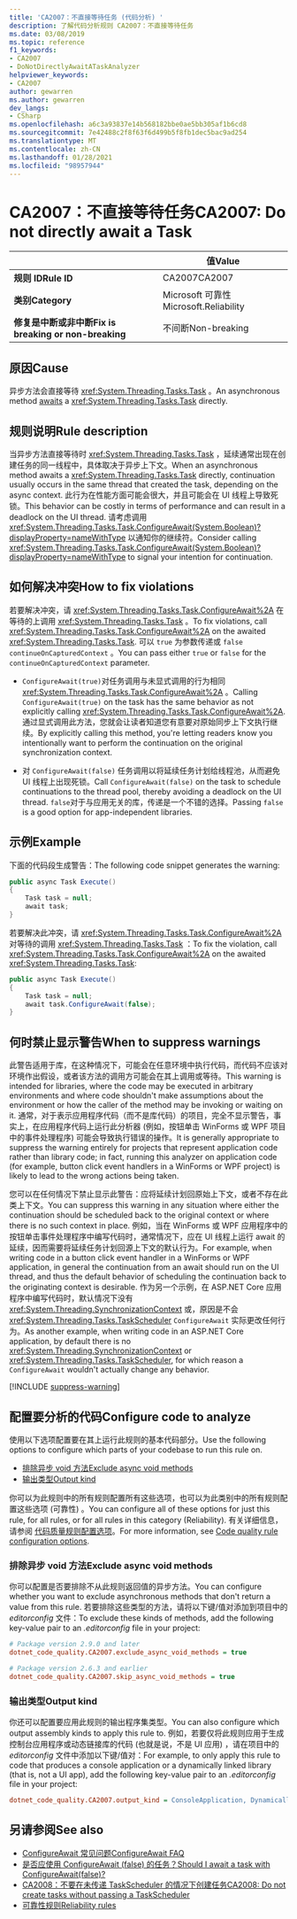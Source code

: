 ```yaml
---
title: 'CA2007：不直接等待任务 (代码分析) '
description: 了解代码分析规则 CA2007：不直接等待任务
ms.date: 03/08/2019
ms.topic: reference
f1_keywords:
- CA2007
- DoNotDirectlyAwaitATaskAnalyzer
helpviewer_keywords:
- CA2007
author: gewarren
ms.author: gewarren
dev_langs:
- CSharp
ms.openlocfilehash: a6c3a93837e14b568182bbe0ae5bb305af1b6cd8
ms.sourcegitcommit: 7e42488c2f8f63f6d499b5f8fb1dec5bac9ad254
ms.translationtype: MT
ms.contentlocale: zh-CN
ms.lasthandoff: 01/28/2021
ms.locfileid: "98957944"
---
```

# <a name="ca2007-do-not-directly-await-a-task"></a><span data-ttu-id="9cb22-103">CA2007：不直接等待任务</span><span class="sxs-lookup"><span data-stu-id="9cb22-103">CA2007: Do not directly await a Task</span></span>

| | <span data-ttu-id="9cb22-104">值</span><span class="sxs-lookup"><span data-stu-id="9cb22-104">Value</span></span> |
|-|-|
| <span data-ttu-id="9cb22-105">**规则 ID**</span><span class="sxs-lookup"><span data-stu-id="9cb22-105">**Rule ID**</span></span> |<span data-ttu-id="9cb22-106">CA2007</span><span class="sxs-lookup"><span data-stu-id="9cb22-106">CA2007</span></span>|
| <span data-ttu-id="9cb22-107">**类别**</span><span class="sxs-lookup"><span data-stu-id="9cb22-107">**Category**</span></span> |<span data-ttu-id="9cb22-108">Microsoft 可靠性</span><span class="sxs-lookup"><span data-stu-id="9cb22-108">Microsoft.Reliability</span></span>|
| <span data-ttu-id="9cb22-109">**修复是中断或非中断**</span><span class="sxs-lookup"><span data-stu-id="9cb22-109">**Fix is breaking or non-breaking**</span></span> |<span data-ttu-id="9cb22-110">不间断</span><span class="sxs-lookup"><span data-stu-id="9cb22-110">Non-breaking</span></span>|

## <a name="cause"></a><span data-ttu-id="9cb22-111">原因</span><span class="sxs-lookup"><span data-stu-id="9cb22-111">Cause</span></span>

<span data-ttu-id="9cb22-112">异步方法会[](../../../csharp/language-reference/operators/await.md)直接等待 <xref:System.Threading.Tasks.Task> 。</span><span class="sxs-lookup"><span data-stu-id="9cb22-112">An asynchronous method [awaits](../../../csharp/language-reference/operators/await.md) a <xref:System.Threading.Tasks.Task> directly.</span></span>

## <a name="rule-description"></a><span data-ttu-id="9cb22-113">规则说明</span><span class="sxs-lookup"><span data-stu-id="9cb22-113">Rule description</span></span>

<span data-ttu-id="9cb22-114">当异步方法直接等待时 <xref:System.Threading.Tasks.Task> ，延续通常出现在创建任务的同一线程中，具体取决于异步上下文。</span><span class="sxs-lookup"><span data-stu-id="9cb22-114">When an asynchronous method awaits a <xref:System.Threading.Tasks.Task> directly, continuation usually occurs in the same thread that created the task, depending on the async context.</span></span> <span data-ttu-id="9cb22-115">此行为在性能方面可能会很大，并且可能会在 UI 线程上导致死锁。</span><span class="sxs-lookup"><span data-stu-id="9cb22-115">This behavior can be costly in terms of performance and can result in a deadlock on the UI thread.</span></span> <span data-ttu-id="9cb22-116">请考虑调用 <xref:System.Threading.Tasks.Task.ConfigureAwait(System.Boolean)?displayProperty=nameWithType> 以通知你的继续符。</span><span class="sxs-lookup"><span data-stu-id="9cb22-116">Consider calling <xref:System.Threading.Tasks.Task.ConfigureAwait(System.Boolean)?displayProperty=nameWithType> to signal your intention for continuation.</span></span>

## <a name="how-to-fix-violations"></a><span data-ttu-id="9cb22-117">如何解决冲突</span><span class="sxs-lookup"><span data-stu-id="9cb22-117">How to fix violations</span></span>

<span data-ttu-id="9cb22-118">若要解决冲突，请 <xref:System.Threading.Tasks.Task.ConfigureAwait%2A> 在等待的上调用 <xref:System.Threading.Tasks.Task> 。</span><span class="sxs-lookup"><span data-stu-id="9cb22-118">To fix violations, call <xref:System.Threading.Tasks.Task.ConfigureAwait%2A> on the awaited <xref:System.Threading.Tasks.Task>.</span></span> <span data-ttu-id="9cb22-119">可以 `true` 为参数传递或 `false` `continueOnCapturedContext` 。</span><span class="sxs-lookup"><span data-stu-id="9cb22-119">You can pass either `true` or `false` for the `continueOnCapturedContext` parameter.</span></span>

- <span data-ttu-id="9cb22-120">`ConfigureAwait(true)`对任务调用与未显式调用的行为相同 <xref:System.Threading.Tasks.Task.ConfigureAwait%2A> 。</span><span class="sxs-lookup"><span data-stu-id="9cb22-120">Calling `ConfigureAwait(true)` on the task has the same behavior as not explicitly calling <xref:System.Threading.Tasks.Task.ConfigureAwait%2A>.</span></span> <span data-ttu-id="9cb22-121">通过显式调用此方法，您就会让读者知道您有意要对原始同步上下文执行继续。</span><span class="sxs-lookup"><span data-stu-id="9cb22-121">By explicitly calling this method, you're letting readers know you intentionally want to perform the continuation on the original synchronization context.</span></span>

- <span data-ttu-id="9cb22-122">对 `ConfigureAwait(false)` 任务调用以将延续任务计划给线程池，从而避免 UI 线程上出现死锁。</span><span class="sxs-lookup"><span data-stu-id="9cb22-122">Call `ConfigureAwait(false)` on the task to schedule continuations to the thread pool, thereby avoiding a deadlock on the UI thread.</span></span> <span data-ttu-id="9cb22-123">`false`对于与应用无关的库，传递是一个不错的选择。</span><span class="sxs-lookup"><span data-stu-id="9cb22-123">Passing `false` is a good option for app-independent libraries.</span></span>

## <a name="example"></a><span data-ttu-id="9cb22-124">示例</span><span class="sxs-lookup"><span data-stu-id="9cb22-124">Example</span></span>

<span data-ttu-id="9cb22-125">下面的代码段生成警告：</span><span class="sxs-lookup"><span data-stu-id="9cb22-125">The following code snippet generates the warning:</span></span>

```csharp
public async Task Execute()
{
    Task task = null;
    await task;
}
```

<span data-ttu-id="9cb22-126">若要解决此冲突，请 <xref:System.Threading.Tasks.Task.ConfigureAwait%2A> 对等待的调用 <xref:System.Threading.Tasks.Task> ：</span><span class="sxs-lookup"><span data-stu-id="9cb22-126">To fix the violation, call <xref:System.Threading.Tasks.Task.ConfigureAwait%2A> on the awaited <xref:System.Threading.Tasks.Task>:</span></span>

```csharp
public async Task Execute()
{
    Task task = null;
    await task.ConfigureAwait(false);
}
```

## <a name="when-to-suppress-warnings"></a><span data-ttu-id="9cb22-127">何时禁止显示警告</span><span class="sxs-lookup"><span data-stu-id="9cb22-127">When to suppress warnings</span></span>

<span data-ttu-id="9cb22-128">此警告适用于库，在这种情况下，可能会在任意环境中执行代码，而代码不应该对环境作出假设，或者该方法的调用方可能会在其上调用或等待。</span><span class="sxs-lookup"><span data-stu-id="9cb22-128">This warning is intended for libraries, where the code may be executed in arbitrary environments and where code shouldn't make assumptions about the environment or how the caller of the method may be invoking or waiting on it.</span></span> <span data-ttu-id="9cb22-129">通常，对于表示应用程序代码（而不是库代码）的项目，完全不显示警告，事实上，在应用程序代码上运行此分析器 (例如，按钮单击 WinForms 或 WPF 项目中的事件处理程序) 可能会导致执行错误的操作。</span><span class="sxs-lookup"><span data-stu-id="9cb22-129">It is generally appropriate to suppress the warning entirely for projects that represent application code rather than library code; in fact, running this analyzer on application code (for example, button click event handlers in a WinForms or WPF project) is likely to lead to the wrong actions being taken.</span></span>

<span data-ttu-id="9cb22-130">您可以在任何情况下禁止显示此警告：应将延续计划回原始上下文，或者不存在此类上下文。</span><span class="sxs-lookup"><span data-stu-id="9cb22-130">You can suppress this warning in any situation where either the continuation should be scheduled back to the original context or where there is no such context in place.</span></span> <span data-ttu-id="9cb22-131">例如，当在 WinForms 或 WPF 应用程序中的按钮单击事件处理程序中编写代码时，通常情况下，应在 UI 线程上运行 await 的延续，因而需要将延续任务计划回源上下文的默认行为。</span><span class="sxs-lookup"><span data-stu-id="9cb22-131">For example, when writing code in a button click event handler in a WinForms or WPF application, in general the continuation from an await should run on the UI thread, and thus the default behavior of scheduling the continuation back to the originating context is desirable.</span></span> <span data-ttu-id="9cb22-132">作为另一个示例，在 ASP.NET Core 应用程序中编写代码时，默认情况下没有 <xref:System.Threading.SynchronizationContext> 或，原因是不会 <xref:System.Threading.Tasks.TaskScheduler> `ConfigureAwait` 实际更改任何行为。</span><span class="sxs-lookup"><span data-stu-id="9cb22-132">As another example, when writing code in an ASP.NET Core application, by default there is no <xref:System.Threading.SynchronizationContext> or <xref:System.Threading.Tasks.TaskScheduler>, for which reason a `ConfigureAwait` wouldn't actually change any behavior.</span></span>

[!INCLUDE [suppress-warning](../../../../includes/code-analysis/suppress-warning.md)]

## <a name="configure-code-to-analyze"></a><span data-ttu-id="9cb22-133">配置要分析的代码</span><span class="sxs-lookup"><span data-stu-id="9cb22-133">Configure code to analyze</span></span>

<span data-ttu-id="9cb22-134">使用以下选项配置要在其上运行此规则的基本代码部分。</span><span class="sxs-lookup"><span data-stu-id="9cb22-134">Use the following options to configure which parts of your codebase to run this rule on.</span></span>

- [<span data-ttu-id="9cb22-135">排除异步 void 方法</span><span class="sxs-lookup"><span data-stu-id="9cb22-135">Exclude async void methods</span></span>](#exclude-async-void-methods)
- [<span data-ttu-id="9cb22-136">输出类型</span><span class="sxs-lookup"><span data-stu-id="9cb22-136">Output kind</span></span>](#output-kind)

<span data-ttu-id="9cb22-137">你可以为此规则中的所有规则配置所有这些选项，也可以为此类别中的所有规则配置这些选项 (可靠性) 。</span><span class="sxs-lookup"><span data-stu-id="9cb22-137">You can configure all of these options for just this rule, for all rules, or for all rules in this category (Reliability).</span></span> <span data-ttu-id="9cb22-138">有关详细信息，请参阅 [代码质量规则配置选项](../code-quality-rule-options.md)。</span><span class="sxs-lookup"><span data-stu-id="9cb22-138">For more information, see [Code quality rule configuration options](../code-quality-rule-options.md).</span></span>

### <a name="exclude-async-void-methods"></a><span data-ttu-id="9cb22-139">排除异步 void 方法</span><span class="sxs-lookup"><span data-stu-id="9cb22-139">Exclude async void methods</span></span>

<span data-ttu-id="9cb22-140">你可以配置是否要排除不从此规则返回值的异步方法。</span><span class="sxs-lookup"><span data-stu-id="9cb22-140">You can configure whether you want to exclude asynchronous methods that don't return a value from this rule.</span></span> <span data-ttu-id="9cb22-141">若要排除这些类型的方法，请将以下键/值对添加到项目中的 *editorconfig* 文件：</span><span class="sxs-lookup"><span data-stu-id="9cb22-141">To exclude these kinds of methods, add the following key-value pair to an *.editorconfig* file in your project:</span></span>

```ini
# Package version 2.9.0 and later
dotnet_code_quality.CA2007.exclude_async_void_methods = true

# Package version 2.6.3 and earlier
dotnet_code_quality.CA2007.skip_async_void_methods = true
```

### <a name="output-kind"></a><span data-ttu-id="9cb22-142">输出类型</span><span class="sxs-lookup"><span data-stu-id="9cb22-142">Output kind</span></span>

<span data-ttu-id="9cb22-143">你还可以配置要应用此规则的输出程序集类型。</span><span class="sxs-lookup"><span data-stu-id="9cb22-143">You can also configure which output assembly kinds to apply this rule to.</span></span> <span data-ttu-id="9cb22-144">例如，若要仅将此规则应用于生成控制台应用程序或动态链接库的代码 (也就是说，不是 UI 应用) ，请在项目中的 *editorconfig* 文件中添加以下键/值对：</span><span class="sxs-lookup"><span data-stu-id="9cb22-144">For example, to only apply this rule to code that produces a console application or a dynamically linked library (that is, not a UI app), add the following key-value pair to an *.editorconfig* file in your project:</span></span>

```ini
dotnet_code_quality.CA2007.output_kind = ConsoleApplication, DynamicallyLinkedLibrary
```

## <a name="see-also"></a><span data-ttu-id="9cb22-145">另请参阅</span><span class="sxs-lookup"><span data-stu-id="9cb22-145">See also</span></span>

- [<span data-ttu-id="9cb22-146">ConfigureAwait 常见问题</span><span class="sxs-lookup"><span data-stu-id="9cb22-146">ConfigureAwait FAQ</span></span>](https://devblogs.microsoft.com/dotnet/configureawait-faq/)
- [<span data-ttu-id="9cb22-147">是否应使用 ConfigureAwait (false) 的任务？</span><span class="sxs-lookup"><span data-stu-id="9cb22-147">Should I await a task with ConfigureAwait(false)?</span></span>](https://github.com/Microsoft/vs-threading/blob/master/doc/cookbook_vs.md#should-i-await-a-task-with-configureawaitfalse)
- [<span data-ttu-id="9cb22-148">CA2008：不要在未传递 TaskScheduler 的情况下创建任务</span><span class="sxs-lookup"><span data-stu-id="9cb22-148">CA2008: Do not create tasks without passing a TaskScheduler</span></span>](ca2008.md)
- [<span data-ttu-id="9cb22-149">可靠性规则</span><span class="sxs-lookup"><span data-stu-id="9cb22-149">Reliability rules</span></span>](reliability-warnings.md)
